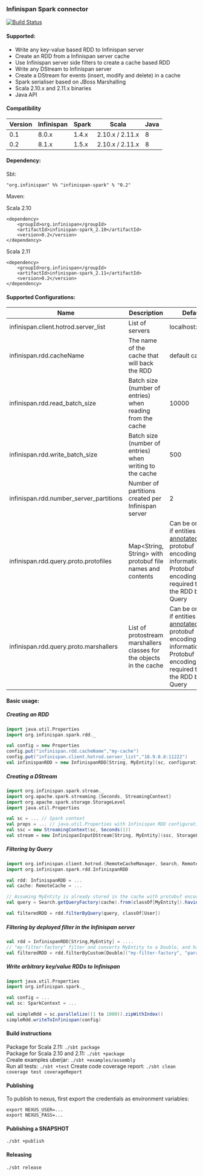 ### Infinispan Spark connector

[![Build Status](https://travis-ci.org/infinispan/infinispan-spark.svg)](https://travis-ci.org/infinispan/infinispan-spark)

#### Supported:

* Write any key-value based RDD to Infinispan server
* Create an RDD from a Infinispan server cache
* Use Infinispan server side filters to create a cache based RDD
* Write any DStream to Infinispan server
* Create a DStream for events (insert, modify and delete) in a cache
* Spark serialiser based on JBoss Marshalling
* Scala 2.10.x and 2.11.x binaries
* Java API


#### Compatibility

| Version  | Infinispan | Spark | Scala | Java
| -------- | ---------- | ----- | ----- | ---- |
| 0.1  | 8.0.x  | 1.4.x | 2.10.x / 2.11.x | 8  |
| 0.2  | 8.1.x  | 1.5.x | 2.10.x / 2.11.x | 8  |


#### Dependency:

Sbt:  

```"org.infinispan" %% "infinispan-spark" % "0.2"```

Maven:

Scala 2.10  
```
<dependency>
    <groupId>org.infinispan</groupId>
    <artifactId>infinispan-spark_2.10</artifactId>
    <version>0.2</version>
</dependency>
```

Scala 2.11      
```
<dependency>
    <groupId>org.infinispan</groupId>
    <artifactId>infinispan-spark_2.11</artifactId>
    <version>0.2</version>
</dependency>
```

#### Supported Configurations:

Name          | Description | Default
------------- | -------------|----------
infinispan.client.hotrod.server_list | List of servers | localhost:11222 | 
infinispan.rdd.cacheName  | The name of the cache that will back the RDD | default cache | 
infinispan.rdd.read_batch_size  | Batch size (number of entries) when reading from the cache | 10000 | 
infinispan.rdd.write_batch_size| Batch size (number of entries) when writing to the cache | 500
infinispan.rdd.number_server_partitions | Number of partitions created per Infinispan server | 2
infinispan.rdd.query.proto.protofiles | Map<String, String> with protobuf file names and contents | Can be ommited if entities are [annotated](https://github.com/infinispan/infinispan/blob/master/client/hotrod-client/src/test/java/org/infinispan/client/hotrod/marshall/ProtoStreamMarshallerWithAnnotationsTest.java#L39) with protobuf encoding information. Protobuf encoding is required to filter the RDD by Query
infinispan.rdd.query.proto.marshallers | List of protostream marshallers classes for the objects in the cache | Can be ommited if entities are [annotated](https://github.com/infinispan/infinispan/blob/master/client/hotrod-client/src/test/java/org/infinispan/client/hotrod/marshall/ProtoStreamMarshallerWithAnnotationsTest.java#L39) with protobuf encoding information. Protobuf encoding is required to filter the RDD by Query


#### Basic usage:

##### Creating an RDD

```scala
import java.util.Properties
import org.infinispan.spark.rdd._

val config = new Properties
config.put("infinispan.rdd.cacheName","my-cache")
config.put("infinispan.client.hotrod.server_list","10.9.0.8:11222")
val infinispanRDD = new InfinispanRDD[String, MyEntity](sc, configuration = config)
```

##### Creating a DStream

```scala
import org.infinispan.spark.stream._
import org.apache.spark.streaming.{Seconds, StreamingContext}
import org.apache.spark.storage.StorageLevel
import java.util.Properties

val sc = ... // Spark context
val props = ... // java.util.Properties with Infinispan RDD configuration
val ssc = new StreamingContext(sc, Seconds(1))
val stream = new InfinispanInputDStream[String, MyEntity](ssc, StorageLevel.MEMORY_ONLY, props)
```      

##### Filtering by Query

```scala
import org.infinispan.client.hotrod.{RemoteCacheManager, Search, RemoteCache}
import org.infinispan.spark.rdd.InfinispanRDD

val rdd: InfinispanRDD = ... 
val cache: RemoteCache = ...

// Assuming MyEntity is already stored in the cache with protobuf encoding, and has protobuf annotations.
val query = Search.getQueryFactory(cache).from(classOf[MyEntity]).having("field").equal("some value").toBuilder[RemoteQuery].build

val filteredRDD = rdd.filterByQuery(query, classOf[User])
```

##### Filtering by deployed filter in the Infinispan server

```scala
val rdd = InfinispanRDD[String,MyEntity] = .... 
// "my-filter-factory" filter and converts MyEntity to a Double, and has two parameters
val filteredRDD = rdd.filterByCustom[Double]("my-filter-factory", "param1", "param2")
```

##### Write arbitrary key/value RDDs to Infinispan

```scala
import java.util.Properties
import org.infinispan.spark._

val config = ...
val sc: SparkContext = ...

val simpleRdd = sc.parallelize((1 to 1000)).zipWithIndex()
simpleRdd.writeToInfinispan(config) 
```

#### Build instructions

Package for Scala 2.11: ```./sbt package```  
Package for Scala 2.10 and 2.11: ```./sbt +package```  
Create examples uberjar: ```./sbt +examples/assembly```  
Run all tests: ```./sbt +test```
Create code coverage report: ```./sbt clean coverage test coverageReport```

#### Publishing

To publish to nexus, first export the credentials as environment variables:

```
export NEXUS_USER=...   
export NEXUS_PASS=...
```

#### Publishing a SNAPSHOT

``` ./sbt +publish ```

#### Releasing

``` ./sbt release ```





